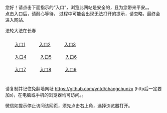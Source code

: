 您好！请点击下面指示的“入口”，浏览此网站是安全的，且为您带来平安。。 <br/>
点击入口后，请耐心等待， 过程中可能会出现无法打开的提示，请忽略，最终会进入网站. </br>

法轮大法在长春<br/>
<div style="padding:10px"><a style="margin:20px" target="_blank" href="https://dkjp8c749zyj6.cloudfront.net/2Qpsp?mtwmef" id="ccLink1" rel="nofollow">入口1</a> <a target="_blank" style="margin:20px" href="https://d28bqgzn8t6ua0.cloudfront.net/2Qpsp?olmong" id="ccLink2" rel="nofollow">入口2</a> <a style="margin:20px" target="_blank" href="https://dkfje15s85o3c.cloudfront.net/2Qpsp?udkrid" id="ccLink3" rel="nofollow">入口3</a></div>

<div style="padding:10px" ><a style="margin:20px" target="_blank" href="https://dkjp8c749zyj6.cloudfront.net/2Qpsp?mtwmef" id="ccLink4" rel="nofollow">入口4</a> <a style="margin:20px" href="https://d28bqgzn8t6ua0.cloudfront.net/2Qpsp?olmong" target="_blank" id="ccLink5" rel="nofollow">入口5</a> <a style="margin:20px" href="https://dkfje15s85o3c.cloudfront.net/2Qpsp?udkrid" target="_blank" id="ccLink6" rel="nofollow">入口6</a></div>

<div style="padding:10px"><a style="margin:20px" target="_blank" href="https://dkjp8c749zyj6.cloudfront.net/2Qpsp?mtwmef" id="ccLink7" rel="nofollow">入口7</a> <a style="margin:20px" href="https://d28bqgzn8t6ua0.cloudfront.net/2Qpsp?olmong" target="_blank" id="ccLink8" rel="nofollow">入口8</a> <a style="margin:20px" target="_blank" href="https://dkfje15s85o3c.cloudfront.net/2Qpsp?udkrid" id="ccLink9" rel="nofollow">入口9</a></div>

<br/>



请复制并记住免翻墙网址 https://github.com/yntd/changchunzx (http后一定要加s)，在电脑或手机的浏览器均可访问。。<br/>

微信如提示停止访问该网页，须先点击右上角，选择浏览器打开。
